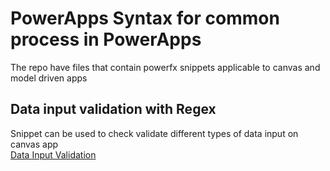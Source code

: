 # PowerApps Syntax for common process in PowerApps </br>
The repo have files that contain powerfx snippets applicable to canvas and model driven apps 

## Data input validation with Regex
Snippet can be used to check validate different types of data input on canvas app </br>
[Data Input Validation](How%20to%20create%20a%20an%20editable%20grid%20table%20in%20Canvas%20App.md)
